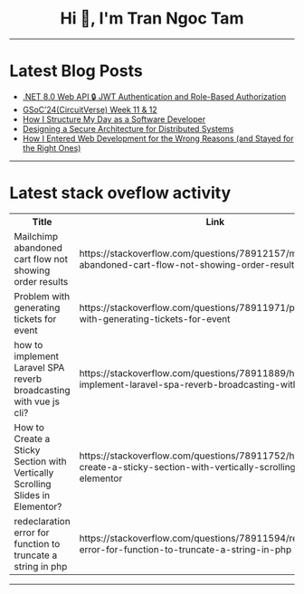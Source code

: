 <h1 align="center">Hi 👋, I'm Tran Ngoc Tam</h1>

---

# Latest Blog Posts 
<!-- BLOG-POST-LIST:START -->
- [.NET 8.0 Web API 🔒 JWT Authentication and Role-Based Authorization](https://dev.to/shahed1bd/net-80-web-api-jwt-authentication-and-role-based-authorization-42f1)
- [GSoC’24&lpar;CircuitVerse&rpar; Week 11 &amp; 12](https://dev.to/niladri_adhikary_f11402dc/gsoc24circuitverse-week-11-12-2p4h)
- [How I Structure My Day as a Software Developer](https://dev.to/vkolencik/how-i-structure-my-day-as-a-software-developer-246c)
- [Designing a Secure Architecture for Distributed Systems](https://dev.to/apssouza22/designing-a-secure-architecture-for-distributed-systems-3nb0)
- [How I Entered Web Development for the Wrong Reasons &lpar;and Stayed for the Right Ones&rpar;](https://dev.to/mashablair/how-i-entered-web-development-for-the-wrong-reasons-and-stayed-for-the-right-ones-3n5m)
<!-- BLOG-POST-LIST:END -->

---

# Latest stack oveflow activity
<table>
  <tr><th>Title</th><th>Link</th></tr>
  <!-- STACKOVERFLOW:START --><tr><td>Mailchimp abandoned cart flow not showing order results</td><td>https://stackoverflow.com/questions/78912157/mailchimp-abandoned-cart-flow-not-showing-order-results</td></tr><tr><td>Problem with generating tickets for event</td><td>https://stackoverflow.com/questions/78911971/problem-with-generating-tickets-for-event</td></tr><tr><td>how to implement Laravel SPA reverb broadcasting with vue js cli?</td><td>https://stackoverflow.com/questions/78911889/how-to-implement-laravel-spa-reverb-broadcasting-with-vue-js-cli</td></tr><tr><td>How to Create a Sticky Section with Vertically Scrolling Slides in Elementor?</td><td>https://stackoverflow.com/questions/78911752/how-to-create-a-sticky-section-with-vertically-scrolling-slides-in-elementor</td></tr><tr><td>redeclaration error for function to truncate a string in php</td><td>https://stackoverflow.com/questions/78911594/redeclaration-error-for-function-to-truncate-a-string-in-php</td></tr><!-- STACKOVERFLOW:END -->
</table>

---


